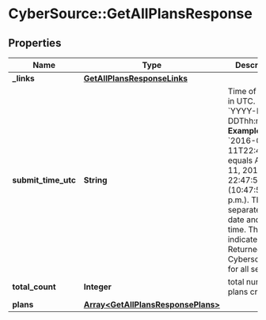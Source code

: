 # CyberSource::GetAllPlansResponse

## Properties
Name | Type | Description | Notes
------------ | ------------- | ------------- | -------------
**_links** | [**GetAllPlansResponseLinks**](GetAllPlansResponseLinks.md) |  | [optional] 
**submit_time_utc** | **String** | Time of request in UTC. Format: &#x60;YYYY-MM-DDThh:mm:ssZ&#x60; **Example** &#x60;2016-08-11T22:47:57Z&#x60; equals August 11, 2016, at 22:47:57 (10:47:57 p.m.). The &#x60;T&#x60; separates the date and the time. The &#x60;Z&#x60; indicates UTC.  Returned by Cybersource for all services.  | [optional] 
**total_count** | **Integer** | total number of plans created | [optional] 
**plans** | [**Array&lt;GetAllPlansResponsePlans&gt;**](GetAllPlansResponsePlans.md) |  | [optional] 


